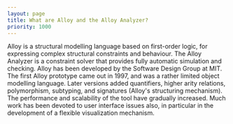 ```yaml
---
layout: page
title: What are Alloy and the Alloy Analyzer?
priority: 1000
---
```


Alloy is a structural modelling language based on first-order logic, for expressing complex structural 
constraints and behaviour. The Alloy Analyzer is a constraint solver that provides fully automatic 
simulation and checking. Alloy has been developed by the Software Design Group at MIT. The first Alloy 
prototype came out in 1997, and was a rather limited object modelling language. Later versions added quantifiers, 
higher arity relations, polymorphism, subtyping, and signatures (Alloy's structuring mechanism). The performance 
and scalability of the tool have gradually increased. Much work has been devoted to user interface issues 
also, in particular in the development of a flexible visualization mechanism.

